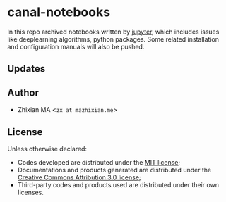 # canal-notebooks
In this repo archived notebooks written by [jupyter](http://jupyter.org/), which includes issues like deeplearning algorithms, python packages. Some related installation and configuration manuals will also be pushed.

## Updates
<TODO>

## Author
- Zhixian MA <`zx at mazhixian.me`>

## License
Unless otherwise declared:

- Codes developed are distributed under the [MIT license](https://opensource.org/licenses/mit-license.php);
- Documentations and products generated are distributed under the [Creative Commons Attribution 3.0 license](https://creativecommons.org/licenses/by/3.0/us/deed.en_US);
- Third-party codes and products used are distributed under their own licenses.
